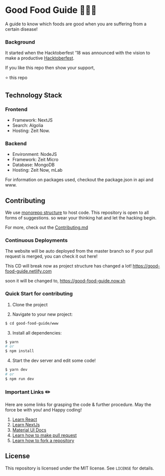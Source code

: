 # Good Food Guide :tada::tada::smile:

A guide to know which foods are good when you are suffering from a certain disease!

### Background

It started when the Hacktoberfest '18 was announced with the vision to make a productive [Hacktoberfest](https://hacktoberfest.digitalocean.com/).

If you like this repo then show your support,

:star: this repo

## Technology Stack

### Frontend

- Framework: NextJS
- Search: Algolia
- Hosting: Zeit Now.

### Backend

- Environment: NodeJS
- Framework: Zeit Micro
- Database: MongoDB
- Hosting: Zeit Now, mLab

For information on packages used, checkout the package.json in api and www.

## Contributing

We use [monorepo structure](https://trunkbaseddevelopment.com/monorepos/) to host code. This repository is open to all forms of suggestions. so wear your thinking hat and let the hacking begin.

For more, check out the [Contributing.md](https://github.com/drex44/good-food-guide/blob/master/CONTRIBUTING.md)

### Continuous Deployments

The website will be auto deployed from the master branch so if your pull request is merged, you can check it out here!

This CD will break now as project structure has changed a lot!
https://good-food-guide.netlify.com

soon it will be changed to,
https://good-food-guide.now.sh

### Quick Start for contributing

1.  Clone the project

2.  Navigate to your new project:

```bash
$ cd good-food-guide/www
```

3.  Install all dependencies:

```bash
$ yarn
# or
$ npm install
```

4.  Start the dev server and edit some code!

```bash
$ yarn dev
# or
$ npm run dev
```

### Important Links :pencil2:

Here are some links for grasping the code & further procedure. May the force be with you! and Happy coding!

1. [Learn React](https://reactjs.org/docs/hello-world.html)
2. [Learn NextJs](https://nextjs.org/learn)
3. [Material UI Docs](http://material-ui.com)
4. [Learn how to make pull request](https://help.github.com/articles/creating-a-pull-request/)
5. [Learn how to fork a repository](https://help.github.com/articles/fork-a-repo/)

## License

This repository is licensed under the MIT license. See `LICENSE` for
details.
